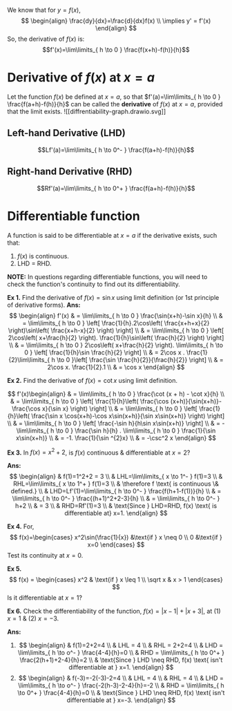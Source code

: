 We know that for $y=f(x)$,
$$
\begin{align}
 \frac{dy}{dx}=\frac{d}{dx}f(x) \\
 \implies y' = f'(x)
\end{align}
$$
So, the derivative of $f(x)$ is:
$$f'(x)=\lim\limits_{ h \to 0 } \frac{f(x+h)-f(h)}{h}$$

# Derivative of $f(x)$ at $x=a$
Let the function $f(x)$ be defined at $x=a$, so that $f'(a)=\lim\limits_{ h \to 0 } \frac{f(a+h)-f(h)}{h}$ can be called the **derivative** of $f(x)$ at $x=a$, provided that the limit exists.
![[diffrentiability-graph.drawio.svg]]

## Left-hand Derivative (LHD)
$$Lf'(a)=\lim\limits_{ h \to 0^- } \frac{f(a+h)-f(h)}{h}$$

## Right-hand Derivative (RHD)
$$Rf'(a)=\lim\limits_{ h \to 0^+ } \frac{f(a+h)-f(h)}{h}$$

# Differentiable function
A function is said to be differentiable at $x=a$ if the derivative exists, such that:
1. $f(x)$ is continuous.
2. LHD = RHD.

**NOTE:** In questions regarding differentiable functions, you will need to check the function's continuity to find out its differentiability.

**Ex 1.** Find the derivative of $f(x)=\sin x$ using limit definition (or 1st principle of derivative forms).
**Ans:** $$
\begin{align}
 f'(x)
 & = \lim\limits_{ h \to 0 } \frac{\sin(x+h)-\sin x}{h} \\
 & = \lim\limits_{ h \to 0 } \left[ \frac{1}{h}.2\cos\left( \frac{x+h+x}{2} \right)\sin\left( \frac{x+h-x}{2} \right) \right] \\
 & = \lim\limits_{ h \to 0 } \left[ 2\cos\left( x+\frac{h}{2} \right). \frac{1}{h}\sin\left( \frac{h}{2} \right) \right] \\
 & = \lim\limits_{ h \to 0 } 2\cos\left( x+\frac{h}{2} \right). \lim\limits_{ h \to 0 } \left[ \frac{1}{h}\sin \frac{h}{2} \right] \\
 & = 2\cos x . \frac{1}{2}\lim\limits_{ h \to 0 }\left[ \frac{\sin \frac{h}{2}}{\frac{h}{2}} \right] \\
 & = 2\cos x. \frac{1}{2}.1 \\
 & = \cos x
\end{align}
$$

**Ex 2.** Find the derivative of $f(x)=\cot x$ using limit definition.

$$
f'(x)\begin{align}
 & = \lim\limits_{ h \to 0 } \frac{\cot (x + h) - \cot x}{h} \\
 & = \lim\limits_{ h \to 0 } \left[ \frac{1}{h}\left( \frac{\cos (x+h)}{\sin(x+h)}-\frac{\cos x}{\sin x} \right) \right] \\
 & = \lim\limits_{ h \to 0 } \left[ \frac{1}{h}\left( \frac{\sin x \cos(x+h)-\cos x\sin(x+h)}{\sin x\sin(x+h)} \right) \right] \\
 & = \lim\limits_{ h \to 0 } \left[ \frac{-\sin h}{h\sin x\sin(x+h)} \right] \\
 & = -\lim\limits_{ h \to 0 } \frac{\sin h}{h} . \lim\limits_{ h \to 0 } \frac{1}{\sin x\sin(x+h)} \\
 & = -1. \frac{1}{\sin ^{2}x} \\
 & = -\csc^2 x
\end{align}
$$

**Ex 3.** In $f(x)=x^{2}+2$, is $f(x)$ continuous & differentiable at $x=2$?

**Ans:** $$
\begin{align}
 & f(1)=1^2+2 = 3 \\
 & LHL=\lim\limits_{ x \to 1^- } f(1)=3 \\
 & RHL=\lim\limits_{ x \to 1^+ } f(1)=3 \\
 & \therefore f \text{ is continuous \& defined.} \\
 & LHD=Lf'(1)=\lim\limits_{ h \to 0^- } \frac{f(h+1-f(1))}{h} \\
 & = \lim\limits_{ h \to 0^- } \frac{(h+1)^2+2-3}{h} \\
 & = \lim\limits_{ h \to 0^- } h+2 \\
 & = 3 \\
 & RHD=Rf'(1)=3 \\
 & \text{Since } LHD=RHD, f(x) \text{ is differentiable at} x=1.
\end{align}
$$

**Ex 4.** For, $$
f(x)=\begin{cases}
  x^2\sin(\frac{1}{x}) &\text{if } x \neq 0 \\
  0 &\text{if } x=0
\end{cases}
$$ Test its continuity at $x=0$.

**Ex 5.** $$
f(x) = \begin{cases}
x^2 & \text{if } x \leq 1 \\
\sqrt x  & x > 1
\end{cases}
$$ Is it differentiable at $x=1$?

**Ex 6.** Check the differentiability of the function, $f(x)=|x-1|+|x+3|$, at (1) $x=1$ & (2) $x=-3$.

**Ans:**  
1. $$
\begin{align}
 & f(1)=2+2=4 \\
 & LHL = 4 \\
 & RHL = 2+2=4 \\
 & LHD = \lim\limits_{ h \to o^- } \frac{4-4}{h}=0 \\
 & RHD = \lim\limits_{ h \to 0^+ } \frac{2(h+1)+2-4}{h}=2 \\
 & \text{Since } LHD \neq RHD, f(x) \text{ isn't differentiable at } x=1. 
\end{align}
$$
2. $$
\begin{align}
 & f(-3)=-2(-3)-2=4 \\
 & LHL = 4 \\
 & RHL = 4 \\
 & LHD = \lim\limits_{ h \to o^- } \frac{-2(h-3)-2-4}{h}=-2 \\
 & RHD = \lim\limits_{ h \to 0^+ } \frac{4-4}{h}=0 \\
 & \text{Since } LHD \neq RHD, f(x) \text{ isn't differentiable at } x=-3. 
\end{align}
$$
